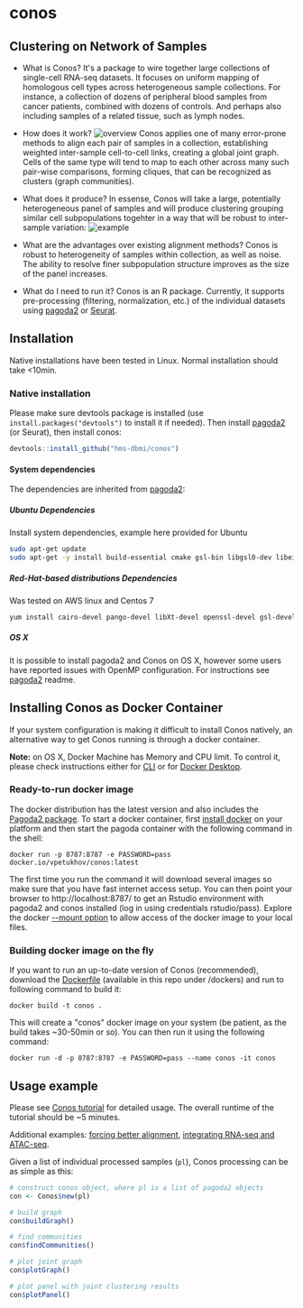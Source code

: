 # conos
## Clustering on Network of Samples
* What is Conos? 
It's a package to wire together large collections of single-cell RNA-seq datasets. It focuses on uniform mapping of homologous cell types across heterogeneous sample collections. For instance, a collection of dozens of peripheral blood samples from cancer patients, combined with dozens of controls. And perhaps also including samples of a related tissue, such as lymph nodes.

* How does it work? 
![overview](http://pklab.med.harvard.edu/peterk/conos/Figure1_take3.pk.png)
Conos applies one of many error-prone methods to align each pair of samples in a collection, establishing weighted inter-sample cell-to-cell links, creating a global joint graph. Cells of the same type will tend to map to each other across many such pair-wise comparisons, forming cliques, that can be recognized as clusters (graph communities). 

* What does it produce?
In essense, Conos will take a large, potentially heterogeneous panel of samples and will produce clustering grouping similar cell subpopulations togehter in a way that will be robust to inter-sample variation:
![example](http://pklab.med.harvard.edu/peterk/conos/bm_uniform_labels_trim.png)

* What are the advantages over existing alignment methods? 
Conos is robust to heterogeneity of samples within collection, as well as noise. The ability to resolve finer subpopulation structure improves as the size of the panel increases.

* What do I need to run it?
Conos is an R package. Currently, it supports pre-processing (filtering, normalization, etc.) of the individual datasets using [pagoda2](https://github.com/hms-dbmi/pagoda2) or [Seurat](https://satijalab.org/seurat/).

## Installation
Native installations have been tested in Linux. Normal installation should take <10min.
### Native installation
Please make sure devtools package is installed (use `install.packages("devtools")` to install it if needed).
Then install [pagoda2](https://github.com/hms-dbmi/pagoda2) (or Seurat), then install conos:
```r
devtools::install_github("hms-dbmi/conos")
```

#### System dependencies
The dependencies are inherited from [pagoda2](https://github.com/hms-dbmi/pagoda2):

##### Ubuntu Dependencies
Install system dependencies, example here provided for Ubuntu
```sh
sudo apt-get update
sudo apt-get -y install build-essential cmake gsl-bin libgsl0-dev libeigen3-dev libboost-all-dev libssl-dev libcurl4-openssl-dev libssl-dev libcairo2-dev libxt-dev libgtk2.0-dev libcairo2-dev xvfb xauth xfonts-base
```

##### Red-Hat-based distributions Dependencies
Was tested on AWS linux and Centos 7
```sh
yum install cairo-devel pango-devel libXt-devel openssl-devel gsl-devel boost-devel libcurl-devel
```

##### OS X
It is possible to install pagoda2 and Conos on OS X, however some users have reported issues with OpenMP configuration. For instructions see [pagoda2](https://github.com/hms-dbmi/pagoda2#mac-dependencies) readme.

## Installing Conos as Docker Container
If your system configuration is making it difficult to install Conos natively, an alternative way to get Conos running is through a docker container.

**Note:** on OS X, Docker Machine has Memory and CPU limit. To control it, please check instructions either for [CLI](https://stackoverflow.com/questions/32834082/how-to-increase-docker-machine-memory-mac/32834453#32834453) or for [Docker Desktop](https://docs.docker.com/docker-for-mac/#advanced).

### Ready-to-run docker image
The docker distribution has the latest version and also includes the [Pagoda2 package](https://github.com/hms-dbmi/pagoda2). To start a docker container, first [install docker](https://docs.docker.com/install/) on your platform and then start the pagoda container with the following command in the shell:

```
docker run -p 8787:8787 -e PASSWORD=pass docker.io/vpetukhov/conos:latest
```

The first time you run the command it will download several images so make sure that you have fast internet access setup. You can then point your browser to http://localhost:8787/ to get an Rstudio environment with pagoda2 and conos installed (log in using credentials rstudio/pass). Explore the docker [--mount option]([https://docs.docker.com/storage/volumes/) to allow access of the docker image to your local files.

### Building docker image on the fly
If you want to run an up-to-date version of Conos (recommended), download the [Dockerfile](https://github.com/hms-dbmi/conos/blob/master/dockers/Dockerfile) (available in this repo under /dockers) and run to following command to build it:
```
docker build -t conos .
```
This will create a "conos" docker image on your system (be patient, as the build takes ~30-50min or so).
You can then run it using the following command:
```
docker run -d -p 8787:8787 -e PASSWORD=pass --name conos -it conos
```

## Usage example
Please see [Conos tutorial](vignettes/walkthrough.md) for detailed usage. The overall runtime of the tutorial should be ~5 minutes.

Additional examples: [forcing better alignment](vignettes/adjust_alignment_strength.md), [integrating RNA-seq and ATAC-seq](http://pklab.med.harvard.edu/peterk/conos/atac_rna/example.html).

Given a list of individual processed samples (`pl`), Conos processing can be as simple as this:
```r
# construct conos object, where pl is a list of pagoda2 objects 
con <- Conos$new(pl)

# build graph
con$buildGraph()

# find communities
con$findCommunities()

# plot joint graph
con$plotGraph()

# plot panel with joint clustering results
con$plotPanel()
```
